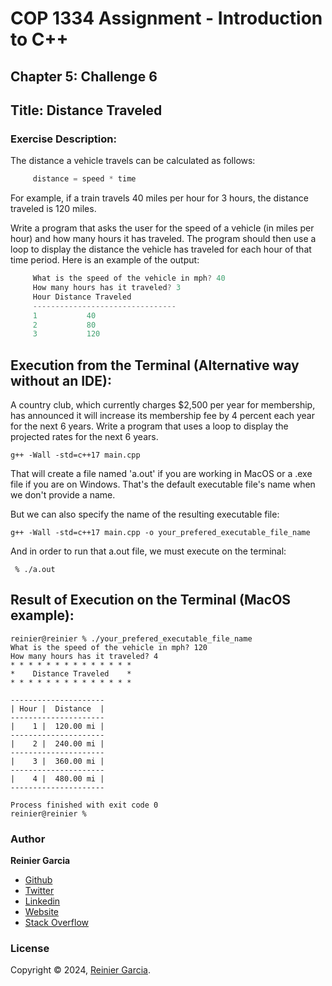 # COP 1334 Assignment - Introduction to C++

## Chapter 5: Challenge 6

## Title: Distance Traveled

### Exercise Description:

The distance a vehicle travels can be calculated as follows:

```cpp
     distance = speed * time 
```

For example, if a train travels 40 miles per hour for 3 hours, the distance traveled is 120 miles.

Write a program that asks the user for the speed of a vehicle (in miles per hour) and how many hours it has traveled. The program should then use a loop to display the distance the vehicle has traveled for each hour of that time period. Here is an example of the output:

```cpp
     What is the speed of the vehicle in mph? 40 
     How many hours has it traveled? 3 
     Hour Distance Traveled 
     -------------------------------- 
     1           40 
     2           80 
     3           120 
```

## Execution from the Terminal (Alternative way without an IDE):

A country club, which currently charges $2,500 per year for membership, has announced it will increase its membership fee by 4 percent each year for the next 6 years. Write a program that uses a loop to display the projected rates for the next 6 years.

```terminal
g++ -Wall -std=c++17 main.cpp
```

That will create a file named 'a.out' if you are working in MacOS or a .exe file if you are on Windows. That's the default executable file's name when we don't provide a name.

But we can also specify the name of the resulting executable file:

```terminal
g++ -Wall -std=c++17 main.cpp -o your_prefered_executable_file_name
```

And in order to run that a.out file, we must execute on the terminal:

```terminal
 % ./a.out
```

## Result of Execution on the Terminal (MacOS example):

```terminal
reinier@reinier % ./your_prefered_executable_file_name
What is the speed of the vehicle in mph? 120
How many hours has it traveled? 4
* * * * * * * * * * * * * *
*    Distance Traveled    *
* * * * * * * * * * * * * *

---------------------
| Hour |  Distance  |
---------------------
|    1 |  120.00 mi |
---------------------
|    2 |  240.00 mi |
---------------------
|    3 |  360.00 mi |
---------------------
|    4 |  480.00 mi |
---------------------

Process finished with exit code 0
reinier@reinier % 
```

### Author

**Reinier Garcia**

* [Github](https://github.com/reymillenium)
* [Twitter](https://twitter.com/ReinierGarciaR)
* [Linkedin](https://www.linkedin.com/in/reiniergarcia/)
* [Website](https://www.reiniergarcia.dev/)
* [Stack Overflow](https://stackoverflow.com/users/9616949/reinier-garcia)

### License

Copyright © 2024, [Reinier Garcia](https://github.com/reymillenium).


